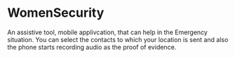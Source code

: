 # WomenSecurity
An assistive tool, mobile applivcation, that can help in the Emergency situation. You can select the contacts to which your location is sent and also the phone starts recording audio as the proof of evidence.
